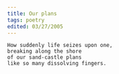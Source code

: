 ```yaml
---
title: Our plans
tags: poetry
edited: 03/27/2005
---
```


    How suddenly life seizes upon one,
    breaking along the shore
    of our sand-castle plans
    like so many dissolving fingers.


